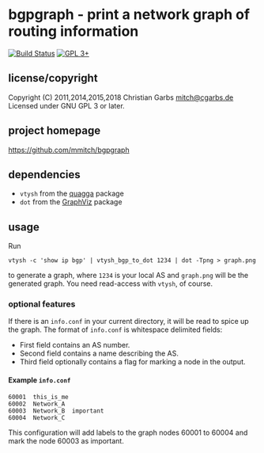 bgpgraph - print a network graph of routing information
=======================================================

[![Build Status](https://travis-ci.org/mmitch/bgpgraph.svg?branch=master)](https://travis-ci.org/mmitch/bgpgraph)
[![GPL 3+](https://img.shields.io/badge/license-GPL%203%2B-blue.svg)](http://www.gnu.org/licenses/gpl-3.0-standalone.html)


license/copyright
-----------------

Copyright (C) 2011,2014,2015,2018  Christian Garbs <mitch@cgarbs.de>  
Licensed under GNU GPL 3 or later.


project homepage
----------------

  https://github.com/mmitch/bgpgraph
  

dependencies
------------

- ``vtysh`` from the [quagga](https://www.quagga.net/) package
- ``dot`` from the [GraphViz](https://www.graphviz.org/) package


usage
-----

Run

```shell
vtysh -c 'show ip bgp' | vtysh_bgp_to_dot 1234 | dot -Tpng > graph.png
```

to generate a graph, where ``1234`` is your local AS and ``graph.png``
will be the generated graph.  You need read-access with ``vtysh``, of
course.


### optional features

If there is an ``info.conf`` in your current directory, it will be
read to spice up the graph.  The format of ``info.conf`` is whitespace
delimited fields:

- First field contains an AS number.
- Second field contains a name describing the AS.
- Third field optionally contains a flag for marking a node in the output.


#### Example ``info.conf``

```
60001  this_is_me
60002  Network_A
60003  Network_B  important
60004  Network_C
```

This configuration will add labels to the graph nodes 60001 to 60004
and mark the node 60003 as important.

